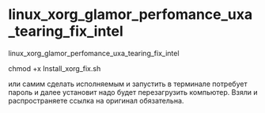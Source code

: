 # linux_xorg_glamor_perfomance_uxa_tearing_fix_intel
linux_xorg_glamor_perfomance_uxa_tearing_fix_intel

chmod +x Install_xorg_fix.sh

или самим сделать исполняемым и запустить в терминале потребует пароль и далее установит надо будет перезагрузить компьютер.
Взяли и распространяете ссылка на оригинал обязательна.
